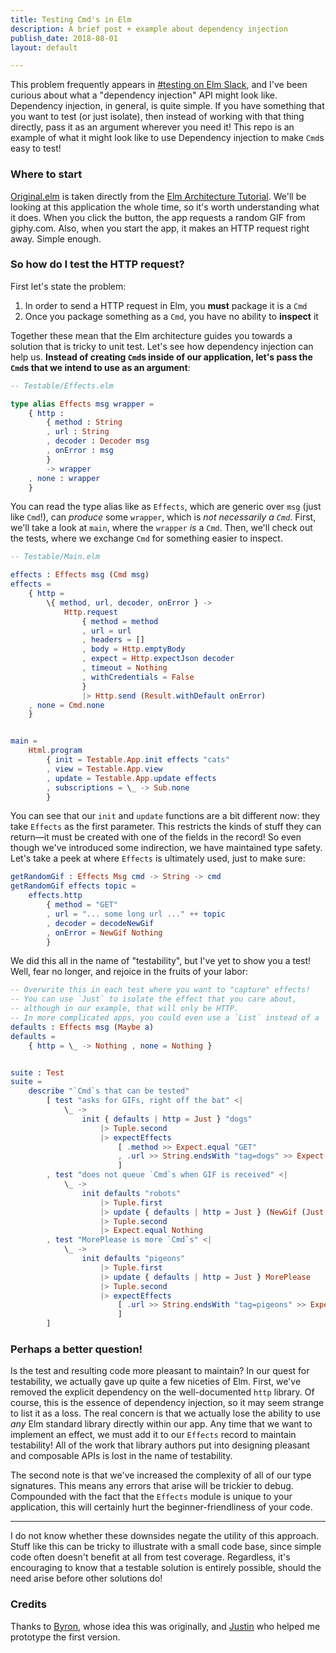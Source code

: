 ```yaml
---
title: Testing Cmd's in Elm
description: A brief post + example about dependency injection
publish_date: 2018-08-01
layout: default

---
```


This problem frequently appears in [#testing on Elm Slack](https://elmlang.slackarchive.io/testing),
and I've been curious about what a "dependency injection" API might look like.
Dependency injection, in general, is quite simple.
If you have something that you want to test (or just isolate),
then instead of working with that thing directly,
pass it as an argument wherever you need it!
This repo is an example of what it might look like to use Dependency injection to make `Cmd`s easy to test!


### Where to start

[Original.elm](https://github.com/hkgumbs/hkgumbs.github.io/blob/master/blog/testing-cmds-in-elm/Original.elm)
is taken directly from the [Elm Architecture Tutorial](https://github.com/evancz/elm-architecture-tutorial).
We'll be looking at this application the whole time, so it's worth understanding what it does.
When you click the button, the app requests a random GIF from giphy.com.
Also, when you start the app, it makes an HTTP request right away.
Simple enough.


### So how do I test the HTTP request?

First let's state the problem:

1. In order to send a HTTP request in Elm, you **must** package it is a `Cmd`
2. Once you package something as a `Cmd`, you have no ability to **inspect** it

Together these mean that the Elm architecture guides you towards a solution that is tricky to unit test.
Let's see how dependency injection can help us.
**Instead of creating `Cmd`s inside of our application,
let's pass the `Cmd`s that we intend to use as an argument**:

```elm
-- Testable/Effects.elm

type alias Effects msg wrapper =
    { http :
        { method : String
        , url : String
        , decoder : Decoder msg
        , onError : msg
        }
        -> wrapper
    , none : wrapper
    }
```

You can read the type alias like as `Effects`,
which are generic over `msg` (just like `Cmd`!),
can _produce_ some `wrapper`, which is _not necessarily a `Cmd`_.
First, we'll take a look at `main`, where the `wrapper` _is_ a `Cmd`.
Then, we'll check out the tests, where we exchange `Cmd` for something easier to inspect.

```elm
-- Testable/Main.elm

effects : Effects msg (Cmd msg)
effects =
    { http =
        \{ method, url, decoder, onError } ->
            Http.request
                { method = method
                , url = url
                , headers = []
                , body = Http.emptyBody
                , expect = Http.expectJson decoder
                , timeout = Nothing
                , withCredentials = False
                }
                |> Http.send (Result.withDefault onError)
    , none = Cmd.none
    }


main =
    Html.program
        { init = Testable.App.init effects "cats"
        , view = Testable.App.view
        , update = Testable.App.update effects
        , subscriptions = \_ -> Sub.none
        }
```

You can see that our `init` and `update` functions are a bit different now:
they take `Effects` as the first parameter.
This restricts the kinds of stuff they can return—it must be created with one of the fields in the record!
So even though we've introduced some indirection, we have maintained type safety.
Let's take a peek at where `Effects` is ultimately used, just to make sure:

```elm
getRandomGif : Effects Msg cmd -> String -> cmd
getRandomGif effects topic =
    effects.http
        { method = "GET"
        , url = "... some long url ..." ++ topic
        , decoder = decodeNewGif
        , onError = NewGif Nothing
        }
```

We did this all in the name of "testability", but I've yet to show you a test!
Well, fear no longer, and rejoice in the fruits of your labor:

```elm
-- Overwrite this in each test where you want to "capture" effects!
-- You can use `Just` to isolate the effect that you care about,
-- although in our example, that will only be HTTP.
-- In more complicated apps, you could even use a `List` instead of a `Maybe`
defaults : Effects msg (Maybe a)
defaults =
    { http = \_ -> Nothing , none = Nothing }


suite : Test
suite =
    describe "`Cmd`s that can be tested"
        [ test "asks for GIFs, right off the bat" <|
            \_ ->
                init { defaults | http = Just } "dogs"
                    |> Tuple.second
                    |> expectEffects
                        [ .method >> Expect.equal "GET"
                        , .url >> String.endsWith "tag=dogs" >> Expect.true "url tag"
                        ]
        , test "does not queue `Cmd`s when GIF is received" <|
            \_ ->
                init defaults "robots"
                    |> Tuple.first
                    |> update { defaults | http = Just } (NewGif (Just "a-robot"))
                    |> Tuple.second
                    |> Expect.equal Nothing
        , test "MorePlease is more `Cmd`s" <|
            \_ ->
                init defaults "pigeons"
                    |> Tuple.first
                    |> update { defaults | http = Just } MorePlease
                    |> Tuple.second
                    |> expectEffects
                        [ .url >> String.endsWith "tag=pigeons" >> Expect.true "url tag"
                        ]
        ]
```


### Perhaps a better question!

Is the test and resulting code more pleasant to maintain?
In our quest for testability, we actually gave up quite a few niceties of Elm.
First, we've removed the explicit dependency on the well-documented `http` library.
Of course, this is the essence of dependency injection, so it may seem strange to list it as a loss.
The real concern is that we actually lose the ability to use _any_ Elm standard library directly within our app.
Any time that we want to implement an effect, we must add it to our `Effects` record to maintain testability!
All of the work that library authors put into designing pleasant and composable APIs is lost in the name of testability.

The second note is that we've increased the complexity of all of our type signatures.
This means any errors that arise will be trickier to debug.
Compounded with the fact that the `Effects` module is unique to your application,
this will certainly hurt the beginner-friendliness of your code.

---

I do not know whether these downsides negate the utility of this approach.
Stuff like this can be tricky to illustrate with a small code base,
since simple code often doesn't benefit at all from test coverage.
Regardless, it's encouraging to know that a testable solution is entirely possible,
should the need arise before other solutions do!


### Credits

Thanks to [Byron](https://github.com/BWoodfork), whose idea this was originally,
and [Justin](https://github.com/7hoenix/) who helped me prototype the first version.
